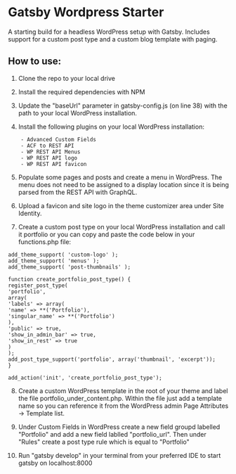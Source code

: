 # Gatsby Wordpress Starter

A starting build for a headless WordPress setup with Gatsby. Includes support for a custom post type and a custom blog template with paging.

## How to use:

1.  Clone the repo to your local drive

2.  Install the required dependencies with NPM

3.  Update the "baseUrl" parameter in gatsby-config.js (on line 38) with the path to your local WordPress installation.

4.  Install the following plugins on your local WordPress installation:

```
    - Advanced Custom Fields
    - ACF to REST API
    - WP REST API Menus
    - WP REST API logo
    - WP REST API favicon
```

5.  Populate some pages and posts and create a menu in WordPress. The menu does not need to be assigned to a display location since it is being parsed from the REST API with GraphQL.

6.  Upload a favicon and site logo in the theme customizer area under Site Identity.

7.  Create a custom post type on your local WordPress installation and call it portfolio or you can copy and paste the code below in your functions.php file:

```
add_theme_support( 'custom-logo' );
add_theme_support( 'menus' );
add_theme_support( 'post-thumbnails' );

function create_portfolio_post_type() {
register_post_type(
'portfolio',
array(
'labels' => array(
'name' => **('Portfolio'),
'singular_name' => **('Portfolio')
),
'public' => true,
'show_in_admin_bar' => true,
'show_in_rest' => true
)
);
add_post_type_support('portfolio', array('thumbnail', 'excerpt'));
}

add_action('init', 'create_portfolio_post_type');
```

8. Create a custom WordPress template in the root of your theme and label the file portfolio_under_content.php. Within the file just add a template name so you can reference it from the WordPress admin Page Attributes -> Template list.

9. Under Custom Fields in WordPress create a new field groupd labelled "Portfolio" and add a new field lablled "portfolio_url". Then under "Rules" create a post type rule which is equal to "Portfolio"

10. Run "gatsby develop" in your terminal from your preferred IDE to start gatsby on localhost:8000
